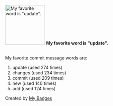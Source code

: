 <img src="https://my-badges.github.io/my-badges/favorite-word.png" alt="My favorite word is &quot;update&quot;." title="My favorite word is &quot;update&quot;." width="128">
<strong>My favorite word is &quot;update&quot;.</strong>
<br><br>

My favorite commit message words are:

1. update (used 274 times)
2. changes (used 234 times)
3. commit (used 209 times)
4. new (used 140 times)
5. add (used 124 times)


Created by <a href="https://github.com/my-badges/my-badges">My Badges</a>